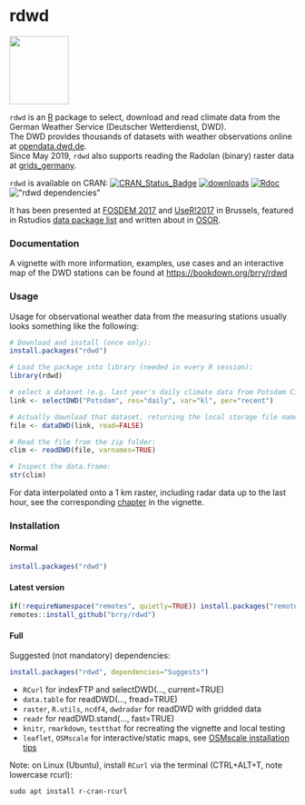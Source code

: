 # rdwd
<img src="misc/hex/hex.png" width="104" height="120">

`rdwd` is an [R](https://www.r-project.org/) package to select, download and read climate data from the 
German Weather Service (Deutscher Wetterdienst, DWD).  
The DWD provides thousands of datasets with weather observations online at 
[opendata.dwd.de](https://opendata.dwd.de/climate_environment/CDC/observations_germany/climate).  
Since May 2019, `rdwd` also supports reading the Radolan (binary) raster data at 
[grids_germany](https://opendata.dwd.de/climate_environment/CDC/grids_germany).

`rdwd` is available on CRAN:
[![CRAN_Status_Badge](http://www.r-pkg.org/badges/version-last-release/rdwd)](https://cran.r-project.org/package=rdwd) 
[![downloads](http://cranlogs.r-pkg.org/badges/rdwd)](https://www.r-pkg.org/services)
[![Rdoc](http://www.rdocumentation.org/badges/version/rdwd)](https://www.rdocumentation.org/packages/rdwd)
!["rdwd dependencies"](https://tinyverse.netlify.com/badge/rdwd)

It has been presented at [FOSDEM 2017](https://fosdem.org/2017/schedule/event/geo_weather/)
and [UseR!2017](https://user2017.sched.com/event/Axr3/rdwd-manage-german-weather-observations) in Brussels,
featured in Rstudios [data package list](https://rviews.rstudio.com/2017/02/17/january-new-data-packages) 
and written about in [OSOR](https://joinup.ec.europa.eu/community/osor/news/study-german-weather-data-made-easy-rdwd).


### Documentation

A vignette with more information, examples, use cases and an interactive map of the DWD stations
can be found at <https://bookdown.org/brry/rdwd>


### Usage

Usage for observational weather data from the measuring stations usually looks something like the following:

```R
# Download and install (once only):
install.packages("rdwd")

# Load the package into library (needed in every R session):
library(rdwd)

# select a dataset (e.g. last year's daily climate data from Potsdam City):
link <- selectDWD("Potsdam", res="daily", var="kl", per="recent")

# Actually download that dataset, returning the local storage file name:
file <- dataDWD(link, read=FALSE)

# Read the file from the zip folder:
clim <- readDWD(file, varnames=TRUE)

# Inspect the data.frame:
str(clim)
```

For data interpolated onto a 1 km raster, including radar data up to the last hour,
see the corresponding [chapter](https://bookdown.org/brry/rdwd/raster-data.html) in the vignette.


### Installation

#### Normal
```R
install.packages("rdwd")
```

#### Latest version
```R
if(!requireNamespace("remotes", quietly=TRUE)) install.packages("remotes")
remotes::install_github("brry/rdwd")
```

#### Full
Suggested (not mandatory) dependencies:  
```R
install.packages("rdwd", dependencies="Suggests") 
```

- `RCurl` for indexFTP and selectDWD(..., current=TRUE)
- `data.table` for readDWD(..., fread=TRUE)
- `raster`, `R.utils`, `ncdf4`, `dwdradar` for readDWD with gridded data
- `readr` for readDWD.stand(..., fast=TRUE)
- `knitr`, `rmarkdown`, `testthat` for recreating the vignette and local testing
- `leaflet`, `OSMscale` for interactive/static maps, see [OSMscale installation tips](https://github.com/brry/OSMscale#installation)

Note: on Linux (Ubuntu), install `RCurl` via the terminal (CTRL+ALT+T, note lowercase rcurl):
```
sudo apt install r-cran-rcurl
```
